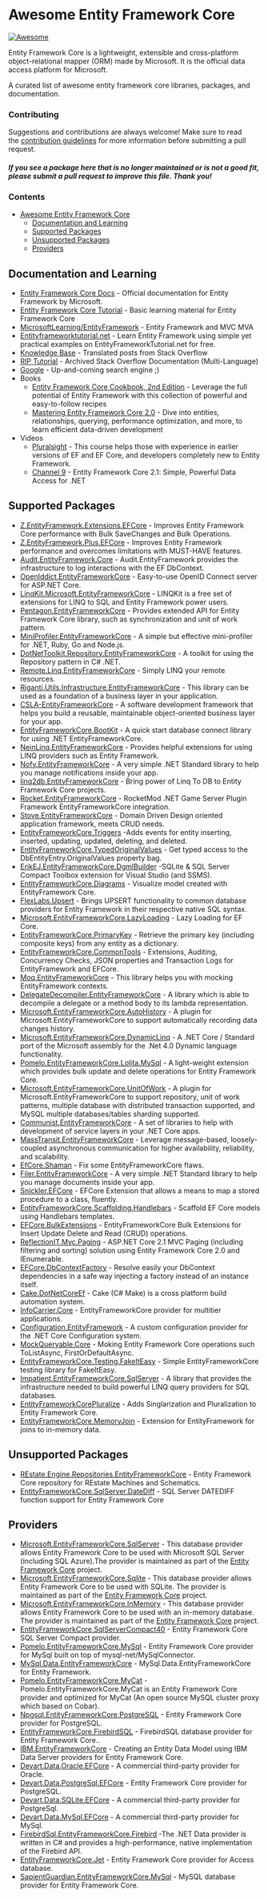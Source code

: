# Awesome Entity Framework Core

[![Awesome](https://awesome.re/badge-flat.svg)](https://awesome.re)

Entity Framework Core is a lightweight, extensible and cross-platform object-relational mapper (ORM) made by Microsoft. It is the official data access platform for Microsoft.

A curated list of awesome entity framework core libraries, packages, and documentation.

### Contributing

Suggestions and contributions are always welcome! Make sure to read the <a href="https://github.com/zzzprojects/awesome-entity-framework-core/blob/master/CONTRIBUTING.md">contribution guidelines</a> for more information before submitting a pull request.

#### *If you see a package here that is no longer maintained or is not a good fit, please submit a pull request to improve this file. Thank you!*

### Contents

- [Awesome Entity Framework Core](#awesome-entity-framework-core)
  - [Documentation and Learning](#documentation-and-learning)
  - [Supported Packages](#supported-packages)
  - [Unsupported Packages](#supported-packages)
  - [Providers](#providers)

## Documentation and Learning

 - [Entity Framework Core Docs](https://docs.microsoft.com/en-us/ef/core/) - Official documentation for Entity Framework by Microsoft.
 - [Entity Framework Core Tutorial](http://entityframeworkcore.com/) - Basic learning material for Entity Framework Core 
 - [MicrosoftLearning/EntityFramework](https://github.com/MicrosoftLearning/EntityFramework) - Entity Framework and MVC MVA
 - [Entityframeworktutorial.net](http://www.entityframeworktutorial.net/efcore/entity-framework-core.aspx) - Learn Entity Framework using simple yet practical examples on EntityFrameworkTutorial.net for free.
 - [Knowledge Base](https://entityframeworkcore.com/knowledge-base) - Translated posts from Stack Overflow
 - [RIP Tutorial](https://riptutorial.com/entity-framework-core) - Archived Stack Overflow Documentation (Multi-Language)
 - [Google](http://www.letmegooglethat.com/?q=Entity+Framework+Core) - Up-and-coming search engine ;)
 - Books
    - [Entity Framework Core Cookbook, 2nd Edition](http://shop.oreilly.com/product/9781785883309.do) - Leverage the full potential of Entity Framework with this collection of powerful and easy-to-follow recipes
    - [Mastering Entity Framework Core 2.0](http://shop.oreilly.com/product/9781788294133.do) - Dive into entities, relationships, querying, performance optimization, and more, to learn efficient data-driven development
 - Videos
    - [Pluralsight](https://www.pluralsight.com/courses/entity-framework-core-2-getting-started) - This course helps those with experience in earlier versions of EF and EF Core, and developers completely new to Entity Framework.
    - [Channel 9](https://channel9.msdn.com/Events/Build/2018/BRK2144) - Entity Framework Core 2.1: Simple, Powerful Data Access for .NET


## Supported Packages

 - [Z.EntityFramework.Extensions.EFCore](https://github.com/zzzprojects/EntityFramework-Extensions) - Improves Entity Framework Core performance with Bulk SaveChanges and Bulk Operations.
 - [Z.EntityFramework.Plus.EFCore](https://github.com/zzzprojects/EntityFramework-Plus) - Improves Entity Framework performance and overcomes limitations with MUST-HAVE features.
 - [Audit.EntityFramework.Core](https://github.com/thepirat000/Audit.NET/tree/master/src/Audit.EntityFramework) - Audit.EntityFramework provides the infrastructure to log interactions with the EF DbContext. 
 - [OpenIddict.EntityFrameworkCore](https://github.com/openiddict/openiddict-core) - Easy-to-use OpenID Connect server for ASP.NET Core.
 - [LinqKit.Microsoft.EntityFrameworkCore](https://github.com/scottksmith95/LINQKit) - LINQKit is a free set of extensions for LINQ to SQL and Entity Framework power users.
 - [Pentagon.EntityFrameworkCore](https://github.com/Micle257/Pentagon.EntityFrameworkCore) - Provides extended API for Entity Framework Core library, such as synchronization and unit of work pattern.
 - [MiniProfiler.EntityFrameworkCore](https://miniprofiler.com) - A simple but effective mini-profiler for .NET, Ruby, Go and Node.js.
 - [DotNetToolkit.Repository.EntityFrameworkCore](https://github.com/johelvisguzman/DotNetToolkit.Repository) - A toolkit for using the Repository pattern in C# .NET.
 - [Remote.Linq.EntityFrameworkCore](https://github.com/6bee/Remote.Linq) - Simply LINQ your remote resources.
 - [Riganti.Utils.Infrastructure.EntityFrameworkCore](https://github.com/riganti/infrastructure) - This library can be used as a foundation of a business layer in your application.
 - [CSLA-EntityFrameworkCore](https://github.com/MarimerLLC/csla) - A software development framework that helps you build a reusable, maintainable object-oriented business layer for your app.
 - [EntityFrameworkCore.BootKit](https://github.com/Oceania2018/EntityFrameworkCore.BootKit) - A quick start database connect library for using .NET EntityFrameworkCore.
 - [NeinLinq.EntityFrameworkCore](https://github.com/axelheer/nein-linq) - Provides helpful extensions for using LINQ providers such as Entity Framework.
 - [Nofy.EntityFrameworkCore](https://github.com/unops/nofy) - A very simple .NET Standard library to help you manage notifications inside your app.
 - [linq2db.EntityFrameworkCore](https://github.com/linq2db/linq2db.EntityFrameworkCore) - Bring power of Linq To DB to Entity Framework Core projects.
 - [Rocket.EntityFrameworkCore](https://rocketmod.net/) - RocketMod .NET Game Server Plugin Framework EntityFrameworkCore integration.
 - [Stove.EntityFrameworkCore](https://github.com/osoykan/Stove) - Domain Driven Design oriented application framework, meets CRUD needs.
 - [EntityFrameworkCore.Triggers](https://github.com/NickStrupat/EntityFramework.Triggers) -Adds events for entity inserting, inserted, updating, updated, deleting, and deleted.
 - [EntityFrameworkCore.TypedOriginalValues](https://github.com/NickStrupat/EntityFramework.TypedOriginalValues) - Get typed access to the DbEntityEntry<T>.OriginalValues property bag.
 - [ErikEJ.EntityFrameworkCore.DgmlBuilder](https://github.com/ErikEJ/SqlCeToolbox) -SQLite & SQL Server Compact Toolbox extension for Visual Studio (and SSMS).
 - [EntityFrameworkCore.Diagrams](https://github.com/EvAlex/ef-db-diagrams) - Visualize model created with EntityFramework Core.
 - [FlexLabs.Upsert](https://github.com/artiomchi/FlexLabs.Upsert) - Brings UPSERT functionality to common database providers for Entity Framework in their respective native SQL syntax.
 - [Microsoft.EntityFrameworkCore.LazyLoading](https://github.com/darxis/EntityFramework.LazyLoading) - Lazy Loading for EF Core.
 - [EntityFrameworkCore.PrimaryKey](https://github.com/NickStrupat/EntityFramework.PrimaryKey) - Retrieve the primary key (including composite keys) from any entity as a dictionary.
 - [EntityFrameworkCore.CommonTools](https://github.com/gnaeus/EntityFramework.CommonTools) - Extensions, Auditing, Concurrency Checks, JSON properties and Transaction Logs for EntityFramework and EFCore.
 - [Moq.EntityFrameworkCore](https://github.com/MichalJankowskii/Moq.EntityFrameworkCore) - This library helps you with mocking EntityFramework contexts.
 - [DelegateDecompiler.EntityFrameworkCore](https://github.com/hazzik/DelegateDecompiler) - A library which is able to decompile a delegate or a method body to its lambda representation.
 - [Microsoft.EntityFrameworkCore.AutoHistory](https://github.com/arch/AutoHistory) - A plugin for Microsoft.EntityFrameworkCore to support automatically recording data changes history.
 - [Microsoft.EntityFrameworkCore.DynamicLinq](https://github.com/StefH/System.Linq.Dynamic.Core) - A .NET Core / Standard port of the Microsoft assembly for the .Net 4.0 Dynamic language functionality.
 - [Pomelo.EntityFrameworkCore.Lolita.MySql](https://github.com/PomeloFoundation/Lolita/) - A light-weight extension which provides bulk update and delete operations for Entity Framework Core.
 - [Microsoft.EntityFrameworkCore.UnitOfWork](https://github.com/arch/UnitOfWork) - A plugin for Microsoft.EntityFrameworkCore to support repository, unit of work patterns, multiple database with distributed transaction supported, and MySQL multiple databases/tables  sharding supported.
 - [Communist.EntityFrameworkCore](https://github.com/bsheldrick/communist) - A set of libraries to help with development of service layers in your .NET Core apps.
 - [MassTransit.EntityFrameworkCore](https://github.com/MassTransit/MassTransit) - Leverage message-based, loosely-coupled asynchronous   communication for higher availability, reliability, and scalability.
 - [EfCore.Shaman](https://github.com/isukces/EfCore.Shaman) - Fix some EntityFrameworkCore flaws.
 - [Filer.EntityFrameworkCore](https://github.com/UNOPS/filer) - A very simple .NET Standard library to help you manage documents inside your app.
 - [Snickler.EFCore](https://github.com/snickler/EFCore-FluentStoredProcedure) - EFCore Extension that allows a means to map a stored procedure to a class, fluently.
 - [EntityFrameworkCore.Scaffolding.Handlebars](https://github.com/TrackableEntities/EntityFrameworkCore.Scaffolding.Handlebars) - Scaffold EF Core models using Handlebars templates.
 - [EFCore.BulkExtensions](https://github.com/borisdj/EFCore.BulkExtensions) - EntityFrameworkCore Bulk Extensions for Insert Update Delete and Read (CRUD) operations.
 - [ReflectionIT.Mvc.Paging](https://github.com/sonnemaf/ReflectionIT.Mvc.Paging) - ASP.NET Core 2.1 MVC Paging (including filtering and sorting) solution using Entity Framework Core 2.0 and IEnumerable<T>.
 - [EFCore.DbContextFactory](https://github.com/vany0114/EF.DbContextFactory) - Resolve easily your DbContext dependencies in a safe way injecting a factory instead of an instance itself.
 - [Cake.DotNetCoreEf](https://github.com/cake-build/cake) - Cake (C# Make) is a cross platform build automation system.
 - [InfoCarrier.Core](https://github.com/azabluda/InfoCarrier.Core) - EntityFrameworkCore provider for multitier applications.
 - [Configuration.EntityFramework](https://github.com/thinkabouthub/Configuration.EntityFramework) - A custom configuration provider for the .NET Core Configuration system.
 - [MockQueryable.Core](https://github.com/romantitov/MockQueryable) - Moking Entity Framework Core operations such ToListAsync, FirstOrDefaultAsync.
 - [EntityFrameworkCore.Testing.FakeItEasy](https://github.com/pushrbx/EntityFrameworkCore.Testing.FakeItEasy) - Simple EntityFrameworkCore testing library for FakeItEasy.
 - [Impatient.EntityFrameworkCore.SqlServer](https://github.com/tuespetre/Impatient) - A library that provides the infrastructure needed to build powerful LINQ query providers for SQL databases.
 - [EntityFrameworkCorePluralize](https://github.com/Apeoholic/EntityFrameworkCorePluralize) - Adds Singlarization and Pluralization to Entity Framework Core.
 - [EntityFrameworkCore.MemoryJoin](https://github.com/neisbut/EntityFramework.MemoryJoin) - Extension for EntityFramework for joins to in-memory data.
  
## Unsupported Packages	
 - [REstate.Engine.Repositories.EntityFrameworkCore](https://github.com/psibr/REstate) - Entity Framework Core repository for REstate Machines and Schematics.	
 - [EntityFrameworkCore.SqlServer.DateDiff](https://github.com/dmytro-gokun/EntityFrameworkCore.SqlServer.DateDiff) - SQL Server DATEDIFF function support for Entity Framework Core
 
## Providers	
 - [Microsoft.EntityFrameworkCore.SqlServer](https://docs.microsoft.com/en-us/ef/core/providers/sql-server/index) - This database provider allows Entity Framework Core to be used with Microsoft SQL Server (including SQL Azure).The provider is maintained as part of the [Entity Framework Core](https://github.com/aspnet/EntityFrameworkCore) project.	
 - [Microsoft.EntityFrameworkCore.Sqlite](https://docs.microsoft.com/en-us/ef/core/providers/sqlite/index) - This database provider allows Entity Framework Core to be used with SQLite. The provider is maintained as part of the [Entity Framework Core](https://github.com/aspnet/EntityFrameworkCore) project.	
 - [Microsoft.EntityFrameworkCore.InMemory](https://docs.microsoft.com/en-us/ef/core/providers/in-memory/index) - This database provider allows Entity Framework Core to be used with an in-memory database. The provider is maintained as part of the [Entity Framework Core](https://github.com/aspnet/EntityFrameworkCore) project.	
 - [EntityFrameworkCore.SqlServerCompact40](https://github.com/ErikEJ/EntityFramework.SqlServerCompact) - Entity Framework Core SQL Server Compact provider.	
 - [Pomelo.EntityFrameworkCore.MySql](https://github.com/PomeloFoundation/Pomelo.EntityFrameworkCore.MySql) - Entity Framework Core provider for MySql built on top of mysql-net/MySqlConnector.	
 - [MySql.Data.EntityFrameworkCore](https://www.nuget.org/packages/MySql.Data.EntityFrameworkCore) - MySql.Data.EntityFrameworkCore for Entity Framework.	
 - [Pomelo.EntityFrameworkCore.MyCat](https://github.com/PomeloFoundation/Pomelo.EntityFrameworkCore.MyCat) - Pomelo.EntityFrameworkCore.MyCat is an Entity Framework Core provider and optimized for MyCat (An open source MySQL cluster proxy which based on Cobar).	
 - [Npgsql.EntityFrameworkCore.PostgreSQL](https://github.com/npgsql/Npgsql.EntityFrameworkCore.PostgreSQL) - Entity Framework Core provider for PostgreSQL.	
 - [EntityFrameworkCore.FirebirdSQL](https://github.com/ralmsdeveloper/EntityFrameworkCore.FirebirdSQL) - FirebirdSQL database provider for Entity Framework Core.. 	
 - [IBM.EntityFrameworkCore](https://www.nuget.org/packages/IBM.EntityFrameworkCore) - Creating an Entity Data Model using IBM Data Server providers for Entity Framework Core.	
 - [Devart.Data.Oracle.EFCore](https://www.nuget.org/packages/Devart.Data.Oracle.EFCore/) - A commercial third-party provider for Oracle.	
 - [Devart.Data.PostgreSql.EFCore](https://www.nuget.org/packages/Devart.Data.PostgreSql.EFCore/) - Entity Framework Core provider for PostgreSQL.	
 - [Devart.Data.SQLite.EFCore](https://www.nuget.org/packages/Devart.Data.SQLite.EFCore/) - A commercial third-party provider for PostgreSql.	
 - [Devart.Data.MySql.EFCore](https://www.nuget.org/packages/Devart.Data.MySql.EFCore/) - A commercial third-party provider for MySql.	
 - [FirebirdSql.EntityFrameworkCore.Firebird](https://www.nuget.org/packages/FirebirdSql.EntityFrameworkCore.Firebird/) -The .NET Data provider is written in C# and provides a high-performance, native implementation of the Firebird API.	
 - [EntityFrameworkCore.Jet](https://github.com/bubibubi/EntityFrameworkCore.Jet) - Entity Framework Core provider for Access database.	
 - [SapientGuardian.EntityFrameworkCore.MySql](https://github.com/SapientGuardian/SapientGuardian.EntityFrameworkCore.MySql) - MySQL database provider for Entity Framework Core.
